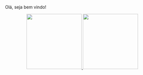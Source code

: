  <!--
**VitorTeo1/VitorTeo1** is a ✨ _special_ ✨ repository because its `README.md` (this file) appears on your GitHub profile.

Here are some ideas to get you started:

- 🔭 I’m currently working on ...
- 🌱 I’m currently learning ...
- 👯 I’m looking to collaborate on ...
- 🤔 I’m looking for help with ...
- 💬 Ask me about ...
- 📫 How to reach me: ...
- ⚡ Fun fact: ...
-->
Olá, seja bem vindo!
<div align="center">
  <a href="https://github.com/VitorTeo1">
  <img height="180em" src="https://github-readme-stats.vercel.app/api?username=VitorTeo1&show_icons=true&theme=nightowl&include_all_commits=true&count_private=true"/>
  <img height="180em" src="https://github-readme-stats.vercel.app/api/top-langs/?username=VitorTeo1&layout=compact&langs_count=7&theme=nightowl"/>
</div>

